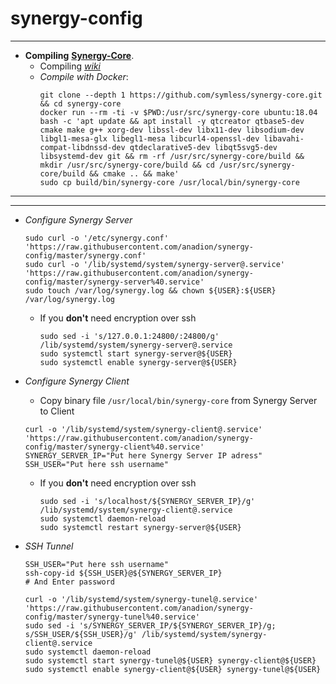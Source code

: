 # synergy-config

***

- **Compiling** [**Synergy-Core**](https://github.com/symless/synergy-core). 
  - Compiling [*wiki*](https://github.com/symless/synergy-core/wiki/Compiling) 
  - *Compile with Docker*:
    ```
    git clone --depth 1 https://github.com/symless/synergy-core.git && cd synergy-core
    docker run --rm -ti -v $PWD:/usr/src/synergy-core ubuntu:18.04 bash -c 'apt update && apt install -y qtcreator qtbase5-dev cmake make g++ xorg-dev libssl-dev libx11-dev libsodium-dev libgl1-mesa-glx libegl1-mesa libcurl4-openssl-dev libavahi-compat-libdnssd-dev qtdeclarative5-dev libqt5svg5-dev libsystemd-dev git && rm -rf /usr/src/synergy-core/build && mkdir /usr/src/synergy-core/build && cd /usr/src/synergy-core/build && cmake .. && make'
    sudo cp build/bin/synergy-core /usr/local/bin/synergy-core 
    ```
---

***
- *Configure Synergy Server*
    ```
    sudo curl -o '/etc/synergy.conf' 'https://raw.githubusercontent.com/anadion/synergy-config/master/synergy.conf'
    sudo curl -o '/lib/systemd/system/synergy-server@.service' 'https://raw.githubusercontent.com/anadion/synergy-config/master/synergy-server%40.service'
    sudo touch /var/log/synergy.log && chown ${USER}:${USER} /var/log/synergy.log
    ```
    - If you **don't** need encryption over ssh
      ```
      sudo sed -i 's/127.0.0.1:24800/:24800/g' /lib/systemd/system/synergy-server@.service
      sudo systemctl start synergy-server@${USER}
      sudo systemctl enable synergy-server@${USER}
      ```
    
- *Configure Synergy Client*
    - Copy binary file `/usr/local/bin/synergy-core` from Synergy Server to Client
    ```
    curl -o '/lib/systemd/system/synergy-client@.service' 'https://raw.githubusercontent.com/anadion/synergy-config/master/synergy-client%40.service'
    SYNERGY_SERVER_IP="Put here Synergy Server IP adress"
    SSH_USER="Put here ssh username"
    ```
    - If you **don't** need encryption over ssh
      ```
      sudo sed -i 's/localhost/${SYNERGY_SERVER_IP}/g' /lib/systemd/system/synergy-client@.service
      sudo systemctl daemon-reload
      sudo systemctl restart synergy-server@${USER}
      ```
- *SSH Tunnel*
    ```
    SSH_USER="Put here ssh username"
    ssh-copy-id ${SSH_USER}@${SYNERGY_SERVER_IP}
    # And Enter password
    
    curl -o '/lib/systemd/system/synergy-tunel@.service' 'https://raw.githubusercontent.com/anadion/synergy-config/master/synergy-tunel%40.service'
    sudo sed -i 's/SYNERGY_SERVER_IP/${SYNERGY_SERVER_IP}/g; s/SSH_USER/${SSH_USER}/g' /lib/systemd/system/synergy-client@.service   
    sudo systemctl daemon-reload 
    sudo systemctl start synergy-tunel@${USER} synergy-client@${USER}
    sudo systemctl enable synergy-client@${USER} synergy-tunel@${USER}
    ```